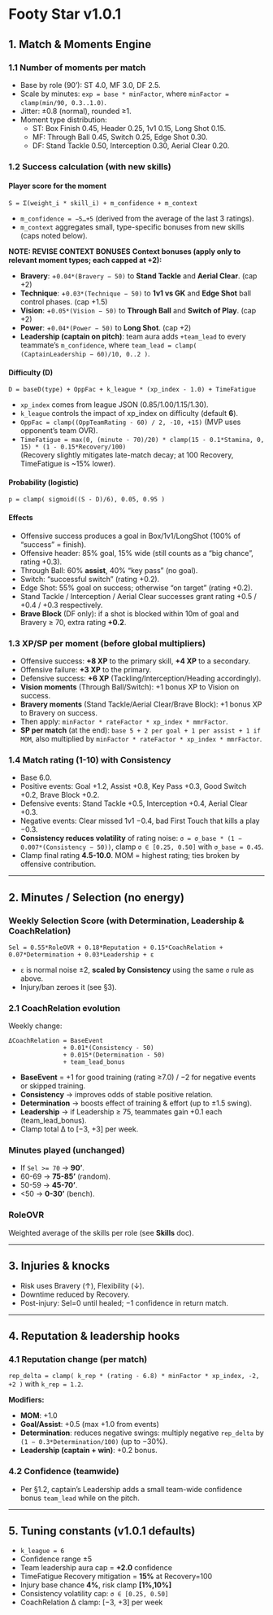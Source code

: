 # Footy Star v1.0.1

## 1. Match & Moments Engine

### 1.1 Number of moments per match
- Base by role (90’): ST 4.0, MF 3.0, DF 2.5.  
- Scale by minutes: `exp = base * minFactor`, where `minFactor = clamp(min/90, 0.3..1.0)`.  
- Jitter: ±0.8 (normal), rounded ≥1.  
- Moment type distribution:  
  - ST: Box Finish 0.45, Header 0.25, 1v1 0.15, Long Shot 0.15.  
  - MF: Through Ball 0.45, Switch 0.25, Edge Shot 0.30.  
  - DF: Stand Tackle 0.50, Interception 0.30, Aerial Clear 0.20.

### 1.2 Success calculation (with new skills)

#### Player score for the moment
`S = Σ(weight_i * skill_i) + m_confidence + m_context`  

- `m_confidence = −5…+5` (derived from the average of the last 3 ratings).  
- `m_context` aggregates small, type-specific bonuses from new skills (caps noted below).  

**NOTE: REVISE CONTEXT BONUSES**
**Context bonuses (apply only to relevant moment types; each capped at +2):**
- **Bravery**: +`0.04*(Bravery − 50)` to **Stand Tackle** and **Aerial Clear**. (cap +2)  
- **Technique**: +`0.03*(Technique − 50)` to **1v1 vs GK** and **Edge Shot** ball control phases. (cap +1.5)  
- **Vision**: +`0.05*(Vision − 50)` to **Through Ball** and **Switch of Play**. (cap +2)  
- **Power**: +`0.04*(Power − 50)` to **Long Shot**. (cap +2)  
- **Leadership (captain on pitch)**: team aura adds `+team_lead` to every teammate’s `m_confidence`, where `team_lead = clamp( (CaptainLeadership − 60)/10, 0..2 )`.

#### Difficulty (D)
`D = baseD(type) + OppFac + k_league * (xp_index - 1.0) + TimeFatigue`  

- `xp_index` comes from league JSON (0.85/1.00/1.15/1.30).  
- `k_league` controls the impact of xp_index on difficulty (default **6**).  
- `OppFac = clamp((OppTeamRating - 60) / 2, -10, +15)` (MVP uses opponent’s team OVR).  
- `TimeFatigue = max(0, (minute - 70)/20) * clamp(15 - 0.1*Stamina, 0, 15) * (1 - 0.15*Recovery/100)`  
  (Recovery slightly mitigates late-match decay; at 100 Recovery, TimeFatigue is ~15% lower).

#### Probability (logistic)
`p = clamp( sigmoid((S - D)/6), 0.05, 0.95 )`

#### Effects
- Offensive success produces a goal in Box/1v1/LongShot (100% of “success” = finish).  
- Offensive header: 85% goal, 15% wide (still counts as a “big chance”, rating +0.3).  
- Through Ball: 60% **assist**, 40% “key pass” (no goal).  
- Switch: “successful switch” (rating +0.2).  
- Edge Shot: 55% goal on success; otherwise “on target” (rating +0.2).  
- Stand Tackle / Interception / Aerial Clear successes grant rating +0.5 / +0.4 / +0.3 respectively.  
- **Brave Block** (DF only): if a shot is blocked within 10m of goal and Bravery ≥ 70, extra rating **+0.2**.

### 1.3 XP/SP per moment (before global multipliers)
- Offensive success: **+8 XP** to the primary skill, **+4 XP** to a secondary.  
- Offensive failure: **+3 XP** to the primary.  
- Defensive success: **+6 XP** (Tackling/Interception/Heading accordingly).  
- **Vision moments** (Through Ball/Switch): +1 bonus XP to Vision on success.  
- **Bravery moments** (Stand Tackle/Aerial Clear/Brave Block): +1 bonus XP to Bravery on success.  
- Then apply: `minFactor * rateFactor * xp_index * mmrFactor`.  
- **SP per match** (at the end): `base 5 + 2 per goal + 1 per assist + 1 if MOM`, also multiplied by `minFactor * rateFactor * xp_index * mmrFactor`.

### 1.4 Match rating (1-10) with Consistency
- Base 6.0.  
- Positive events: Goal +1.2, Assist +0.8, Key Pass +0.3, Good Switch +0.2, Brave Block +0.2.  
- Defensive events: Stand Tackle +0.5, Interception +0.4, Aerial Clear +0.3.  
- Negative events: Clear missed 1v1 −0.4, bad First Touch that kills a play −0.3.  
- **Consistency reduces volatility** of rating noise: `σ = σ_base * (1 − 0.007*(Consistency − 50))`, clamp `σ ∈ [0.25, 0.50]` with `σ_base = 0.45`.  
- Clamp final rating **4.5-10.0**. MOM = highest rating; ties broken by offensive contribution.

---

## 2. Minutes / Selection (no energy)

### Weekly Selection Score (with Determination, Leadership & CoachRelation)
`Sel = 0.55*RoleOVR + 0.18*Reputation + 0.15*CoachRelation + 0.07*Determination + 0.03*Leadership + ε`

- `ε` is normal noise ±2, **scaled by Consistency** using the same `σ` rule as above.  
- Injury/ban zeroes it (see §3).

### 2.1 CoachRelation evolution
Weekly change:  
```
ΔCoachRelation = BaseEvent
               + 0.01*(Consistency - 50)
               + 0.015*(Determination - 50)
               + team_lead_bonus
```
- **BaseEvent** = +1 for good training (rating ≥7.0) / −2 for negative events or skipped training.  
- **Consistency** -> improves odds of stable positive relation.  
- **Determination** -> boosts effect of training & effort (up to ±1.5 swing).  
- **Leadership** -> if Leadership ≥ 75, teammates gain +0.1 each (team_lead_bonus).  
- Clamp total Δ to [−3, +3] per week.

### Minutes played (unchanged)
- If `Sel >= 70` -> **90’**.  
- 60-69 -> **75-85’** (random).  
- 50-59 -> **45-70’**.  
- <50 -> **0-30’** (bench).

### RoleOVR
Weighted average of the skills per role (see **Skills** doc).

---

## 3. Injuries & knocks
- Risk uses Bravery (↑), Flexibility (↓).  
- Downtime reduced by Recovery.  
- Post-injury: Sel=0 until healed; −1 confidence in return match.

---

## 4. Reputation & leadership hooks

### 4.1 Reputation change (per match)
`rep_delta = clamp( k_rep * (rating - 6.8) * minFactor * xp_index, -2, +2 )` with `k_rep = 1.2`.

**Modifiers:**
- **MOM**: +1.0  
- **Goal/Assist**: +0.5 (max +1.0 from events)  
- **Determination**: reduces negative swings: multiply negative `rep_delta` by `(1 − 0.3*Determination/100)` (up to −30%).  
- **Leadership (captain + win)**: +0.2 bonus.  

### 4.2 Confidence (teamwide)
- Per §1.2, captain’s Leadership adds a small team-wide confidence bonus `team_lead` while on the pitch.

---

## 5. Tuning constants (v1.0.1 defaults)
- `k_league = 6`  
- Confidence range ±5  
- Team leadership aura cap = **+2.0** confidence  
- TimeFatigue Recovery mitigation = **15%** at Recovery=100  
- Injury base chance **4%**, risk clamp **[1%,10%]**  
- Consistency volatility cap: `σ ∈ [0.25, 0.50]`  
- CoachRelation Δ clamp: [−3, +3] per week  

